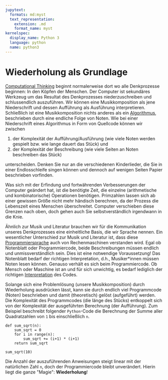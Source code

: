 ```yaml
---
jupytext:
  formats: md:myst
  text_representation:
    extension: .md
    format_name: myst
kernelspec:
  display_name: Python 3
  language: python
  name: python3
---
```


# Wiederholung als Grundlage

[Computational Thinking](sec-what-is-ct) beginnt normalerweise dort wo alle Denkprozesse beginnen: In den Köpfen der Menschen.
Der Computer ist sekundäres Werkzeug um das Resultat des Denkprozesses niederzuschreiben und schlussendlich auszuführen.
Wir können eine Musikkomposition als jene Niederschrift und dessen Aufführung als Ausführung interpretieren.
Schließlich ist eine Musikkomposition nichts anderes als ein [Algorithmus](def-algorithm), beschrieben durch eine endliche Folge von Noten.
Wie bei einer Niederschrift eines Algorithmus in Form von Quellcode können wir zwischen

1. der Komplexität der Aufführung/Ausführung (wie viele Noten werden gespielt bzw. wie lange dauert das Stück) und 
2. der Komplexität der Beschreibung (wie viele Seiten an Noten beschreiben das Stück)

unterscheiden. Denken Sie nur an die verschiedenen Kinderlieder, die Sie in einer Endlosschleife singen können und dennoch auf wenigen Seiten Papier beschrieben vorfinden.

Was sich mit der Erfindung und fortwährenden Verbesserungen der Computer geändert hat, ist die benötigte Zeit, die einzelne (arithmetische und kombinatorische) Operationen benötigen.
Primzahlen lassen sich ab einer gewissen Größe nicht mehr händisch berechnen, da der Prozess die Lebenszeit eines Menschen überschreitet.
Computer verschieben diese Grenzen nach oben, doch gehen auch Sie selbstverständlich irgendwann in die Knie.

Ähnlich zur Musik und Literatur brauchen wir für die Kommunikation unseres Denkprozesses eine einheitliche Basis, die wir Sprache nennen. 
Ein wesentlicher Unterschied zur Musik und Literatur ist, dass diese [Programmiersprache](sec-programming-languages) auch von Rechenmaschinen verstanden wird.
Egal ob Notenblatt oder Programmiercode, beide Beschreibungen müssen endlich und unmissverständlich sein.
Dies ist eine notwendige Voraussetzung!
Das Notenblatt bedarf der richtigen Interpretation, d.h., Musiker\*innen müssen Noten lesen können.
Genauso verhält es sich beim Programmiercode.
Ob Mensch oder Maschine ist an und für sich unwichtig, es bedarf lediglich der richtigen [Interpretation](sec-interpretation) des Codes.

Solange sich eine Problemlösung (unsere Musikkomposition) durch Wiederholung ausdrücken lässt, kann sie durch endlich viel Programmcode (Noten) beschrieben und damit (theoretisch) gelöst (aufgeführt) werden.
Die Komplexität des Programmcodes (die länge des Stücks) entkoppelt sich von der Komplexität der ausgeführten Berechnung (der Aufführung).
Zum Beispiel beschreibt folgender ``Python``-Code die Berechnung der Summe aller Quadratzahlen von ``1`` bis einschließlich ``n``.

```{code-cell} python3
def sum_sqrt(n):
    sum_sqrt = 0
    for i in range(n):
        sum_sqrt += (i+1) * (i+1)
    return sum_sqrt

sum_sqrt(10)
```

Die Anzahl der auszuführenden Anweisungen steigt linear mit der natürlichen Zahl ``n``, doch der Programmiercode bleibt unverändert.
Hierin liegt die ganze "Magie": **Wiederholung**!